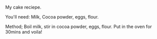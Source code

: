 My cake reciepe.

You'll need:
Milk, Cocoa powder, eggs, flour.

Method;
Boil milk, stir in cocoa powder, eggs, flour. 
Put in the oven for 30mins and voila!